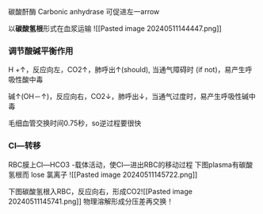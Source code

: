 碳酸酐酶 Carbonic anhydrase 可促进左一arrow

以**碳酸氢根**形式在血浆运输
![[Pasted image 20240511144447.png]]
### 调节酸碱平衡作用
H +↑，反应向左，CO2↑，肺呼出↑(should), 当通气障碍时 (if not)，易产生呼吸性酸中毒

碱↑(OH－↑)，反应向右，CO2↓，肺呼出↓，当通气过度时，易产生呼吸性碱中毒

毛细血管交换时间0.75秒，so逆过程要很快

### Cl—转移
RBC膜上Cl—HCO3 -载体活动，使Cl—进出RBC的移动过程
下图plasma有碳酸氢根而 lose 氯离子
![[Pasted image 20240511145722.png]]

下图碳酸氢根入RBC，反应向右，形成CO2![[Pasted image 20240511145741.png]]
物理溶解形成分压差再交换！
